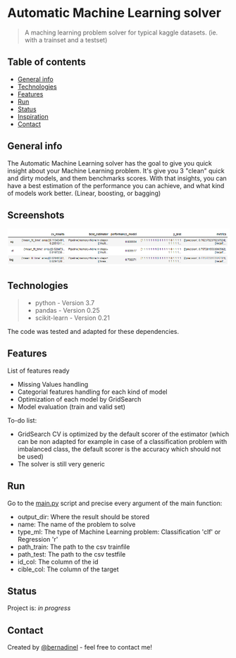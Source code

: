 # Automatic Machine Learning solver
> A maching learning problem solver for typical kaggle datasets. (ie. with a trainset and a testset)


## Table of contents
* [General info](#general-info)
* [Technologies](#technologies)
* [Features](#features)
* [Run](#run)
* [Status](#status)
* [Inspiration](#inspiration)
* [Contact](#contact)

## General info
The Automatic Machine Learning solver has the goal to give you quick insight about your Machine Learning problem.
It's give you 3 "clean" quick and dirty models, and them benchmarks scores. With that insights, you can have a best estimation of the performance you can achieve, and what kind of models work better. (Linear, boosting, or bagging) 
## Screenshots
![](img/output.PNG)

## Technologies
> * python - Version 3.7
> * pandas - Version 0.25
> * scikit-learn - Version 0.21

The code was tested and adapted for these dependencies.


## Features
List of features ready
* Missing Values handling
* Categorial features handling for each kind of model
* Optimization of each model by GridSearch
* Model evaluation (train and valid set)


To-do list:
* GridSearch CV is optimized by the default scorer of the estimator (which can be non adapted for example in case of a classification problem with imbalanced class, the default scorer is the accuracy which should not be used)
* The solver is still very generic

## Run

Go to the [main.py](https://github.com/bernadinel/Ml_Problem/blob/master/main.py) script and precise every argument of the main function:
+ output_dir: Where the result should be stored
+ name: The name of the problem to solve
+ type_ml: The type of Machine Learning problem: Classification 'clf' or Regression 'r'
+ path_train: The path to the csv trainfile
+ path_test: The path to the csv testfile
+ id_col: The column of the id
+ cible_col: The column of the target

## Status
Project is: _in progress_

## Contact
Created by [@bernadinel](https://www.linkedin.com/in/levi-bernadine-b774b0a7/) - feel free to contact me!